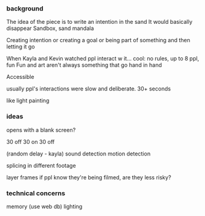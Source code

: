 ### background

The idea of the piece is to write an intention in the sand
It would basically disappear
Sandbox, sand mandala

Creating intention or creating a goal or being part of something
and then letting it go

When Kayla and Kevin watched ppl interact w it... cool: no rules, up to 8 ppl, fun
Fun and art aren't always something that go hand in hand

Accessible

usually ppl's interactions were slow and deliberate. 30+ seconds

like light painting

### ideas

opens with a blank screen?

30 off
30 on
30 off

(random delay - kayla)
sound detection
motion detection

splicing in different footage

layer frames
if ppl know they're being filmed, are they less risky?

### technical concerns

memory (use web db)
lighting

